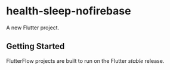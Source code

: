 # health-sleep-nofirebase

A new Flutter project.

## Getting Started

FlutterFlow projects are built to run on the Flutter _stable_ release.
